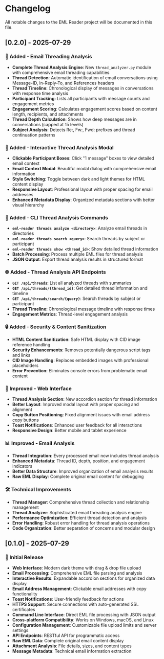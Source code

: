 # Changelog

All notable changes to the EML Reader project will be documented in this file.

## [0.2.0] - 2025-07-29

### 🧵 Added - Email Threading Analysis
- **Complete Thread Analysis Engine**: New `thread_analyzer.py` module with comprehensive email threading capabilities
- **Thread Detection**: Automatic identification of email conversations using Message-ID, In-Reply-To, and References headers
- **Thread Timeline**: Chronological display of messages in conversations with response time analysis
- **Participant Tracking**: Lists all participants with message counts and engagement metrics
- **Engagement Scoring**: Calculates engagement scores based on content length, recipients, and attachments
- **Thread Depth Calculation**: Shows how deep messages are in conversations (capped at 15 levels)
- **Subject Analysis**: Detects Re:, Fw:, Fwd: prefixes and thread continuation patterns

### 🎨 Added - Interactive Thread Analysis Modal
- **Clickable Participant Boxes**: Click "1 message" boxes to view detailed email context
- **Email Context Modal**: Beautiful modal dialog with comprehensive email information
- **Style Switching**: Toggle between dark and light themes for HTML content display
- **Responsive Layout**: Professional layout with proper spacing for email addresses
- **Enhanced Metadata Display**: Organized metadata sections with better visual hierarchy

### 🔧 Added - CLI Thread Analysis Commands
- **`eml-reader threads analyze <directory>`**: Analyze email threads in directories
- **`eml-reader threads search <query>`**: Search threads by subject or participant
- **`eml-reader threads show <thread_id>`**: Show detailed thread information
- **Batch Processing**: Process multiple EML files for thread analysis
- **JSON Output**: Export thread analysis results in structured format

### 🌐 Added - Thread Analysis API Endpoints
- **`GET /api/threads`**: List all analyzed threads with summaries
- **`GET /api/threads/{thread_id}`**: Get detailed thread information and timeline
- **`GET /api/threads/search/{query}`**: Search threads by subject or participant
- **Thread Timeline**: Chronological message timeline with response times
- **Engagement Metrics**: Thread-level engagement analysis

### 🔒 Added - Security & Content Sanitization
- **HTML Content Sanitization**: Safe HTML display with CID image reference handling
- **Security Enhancements**: Removes potentially dangerous script tags and links
- **CID Image Handling**: Replaces embedded images with professional placeholders
- **Error Prevention**: Eliminates console errors from problematic email content

### 🎯 Improved - Web Interface
- **Thread Analysis Section**: New accordion section for thread information
- **Better Layout**: Improved modal layout with proper spacing and alignment
- **Copy Button Positioning**: Fixed alignment issues with email address copy buttons
- **Toast Notifications**: Enhanced user feedback for all interactions
- **Responsive Design**: Better mobile and tablet experience

### 📊 Improved - Email Analysis
- **Thread Integration**: Every processed email now includes thread analysis
- **Enhanced Metadata**: Thread ID, depth, position, and engagement indicators
- **Better Data Structure**: Improved organization of email analysis results
- **Raw EML Display**: Complete original email content for debugging

### 🛠️ Technical Improvements
- **Thread Manager**: Comprehensive thread collection and relationship management
- **Thread Analyzer**: Sophisticated email threading analysis engine
- **Performance Optimization**: Efficient thread detection and analysis
- **Error Handling**: Robust error handling for thread analysis operations
- **Code Organization**: Better separation of concerns and modular design

## [0.1.0] - 2025-07-29

### 🎉 Initial Release
- **Web Interface**: Modern dark theme with drag & drop file upload
- **Email Processing**: Comprehensive EML file parsing and analysis
- **Interactive Results**: Expandable accordion sections for organized data display
- **Email Address Management**: Clickable email addresses with copy functionality
- **Toast Notifications**: User-friendly feedback for actions
- **HTTPS Support**: Secure connections with auto-generated SSL certificates
- **Command Line Interface**: Direct EML file processing with JSON output
- **Cross-platform Compatibility**: Works on Windows, macOS, and Linux
- **Configuration Management**: Customizable file upload limits and server settings
- **API Endpoints**: RESTful API for programmatic access
- **Raw EML Data**: Complete original email content display
- **Attachment Analysis**: File details, sizes, and content types
- **Message Metadata**: Technical email information extraction
